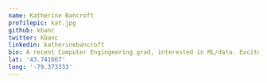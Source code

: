 ```yaml
---
name: Katherine Bancroft
profilepic: kat.jpg
github: kbanc
twitter: kbanc
linkedin: katherinebancroft
bio: A recent Computer Engingeering grad, interested in ML/data. Excited to learn from everyone here!
lat: '43.741667'
long: '-79.373333'
---
```

